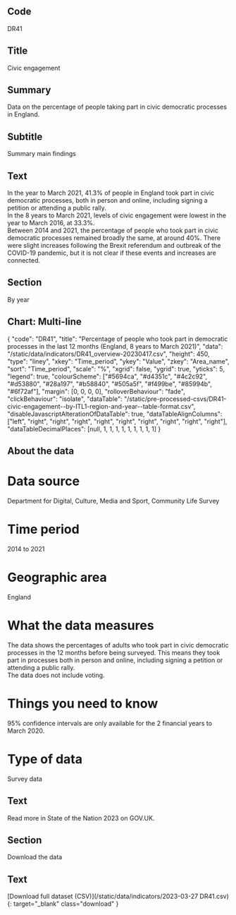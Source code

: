## Code
DR41

## Title
Civic engagement

## Summary
Data on the percentage of people taking part in civic democratic processes in England.

## Subtitle
Summary main findings

## Text
In the year to March 2021, 41.3% of people in England took part in civic democratic processes, both in person and online, including signing a petition or attending a public rally.
<br>
In the 8 years to March 2021, levels of civic engagement were lowest in the year to March 2016, at 33.3%.
<br>
Between 2014 and 2021, the percentage of people who took part in civic democratic processes remained broadly the same, at around 40%. There were slight increases following the Brexit referendum and outbreak of the COVID-19 pandemic, but it is not clear if these events and increases are connected.

## Section
By year

## Chart: Multi-line
{
    "code": "DR41",
    "title": "Percentage of people who took part in democratic processes in the last 12 months (England, 8 years to March 2021)",
    "data": "/static/data/indicators/DR41_overview-20230417.csv",
    "height": 450,
    "type": "liney",
    "xkey": "Time_period",
    "ykey": "Value",
    "zkey": "Area_name",
    "sort": "Time_period",
    "scale": "%",
    "xgrid": false,
    "ygrid": true,
    "yticks": 5,
    "legend": true,
    "colourScheme": ["#5694ca", "#d4351c", "#4c2c92", "#d53880", "#28a197", "#b58840", "#505a5f", "#f499be", "#85994b", "#6f72af"],
    "margin": [0, 0, 0, 0],
    "rolloverBehaviour": "fade",
    "clickBehaviour": "isolate",
    "dataTable": "/static/pre-processed-csvs/DR41-civic-engagement--by-ITL1-region-and-year--table-format.csv",
    "disableJavascriptAlterationOfDataTable": true,
    "dataTableAlignColumns": ["left", "right", "right", "right", "right", "right", "right", "right", "right", "right"],
    "dataTableDecimalPlaces": [null, 1, 1, 1, 1, 1, 1, 1, 1, 1]
}

## About the data
# Data source
Department for Digital, Culture, Media and Sport, Community Life Survey

# Time period
2014 to 2021

# Geographic area
England

# What the data measures
The data shows the percentages of adults who took part in civic democratic processes in the 12 months before being surveyed. This means they took part in processes both in person and online, including signing a petition or attending a public rally. 
<br>
The data does not include voting.

# Things you need to know
95% confidence intervals are only available for the 2 financial years to March 2020.

# Type of data
Survey data

## Text
Read more in State of the Nation 2023 on GOV.UK.

## Section
Download the data

## Text
[Download full dataset (CSV)](/static/data/indicators/2023-03-27 DR41.csv){: target="_blank" class="download" }
